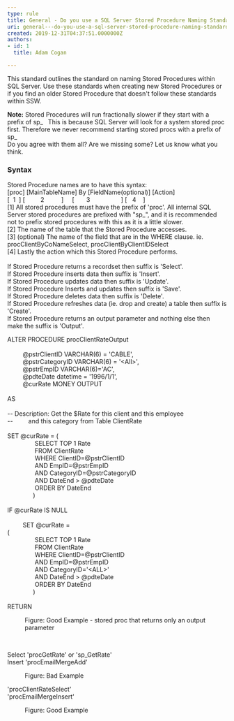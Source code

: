 ```yaml
---
type: rule
title: General - Do you use a SQL Server Stored Procedure Naming Standard?
uri: general---do-you-use-a-sql-server-stored-procedure-naming-standard
created: 2019-12-31T04:37:51.0000000Z
authors:
- id: 1
  title: Adam Cogan

---
```




<span class='intro'> This standard outlines the standard on naming Stored Procedures within SQL Server. Use these standards when creating new Stored Procedures or if you find an older Stored Procedure that doesn't follow these standards within SSW.​<br> </span>

<p>​<strong>Note&#58;</strong> Stored Procedures will run fractionally slower if they start with a prefix of sp_&#160; &#160;This is because SQL Server will look for a system stored proc first. Therefore we never recommend starting stored procs with a prefix of sp_<br>Do you agree with them all? Are we missing some? Let us know what you think.<br></p><h3 class="ssw15-rteElement-H3">Syntax</h3><p>Stored Procedure names are to have this syntax&#58;<br>[proc] [MainTableName] By [FieldName(optional)] [Action]<br>[&#160; 1&#160; ] [&#160; &#160; &#160; &#160; &#160;2&#160; &#160; &#160; &#160; &#160; ]&#160; &#160; &#160;[&#160; &#160; &#160; &#160;3&#160; &#160; &#160; &#160; &#160; &#160; &#160; &#160; &#160; ] [&#160; &#160;4&#160; &#160; ]<br>[1] All stored procedures must have the prefix of 'proc'. All internal SQL Server stored procedures are prefixed with &quot;sp_&quot;, and it is recommended not to prefix stored procedures with this as it is a little slower.<br>[2] The name of the table that the Stored Procedure accesses.<br>[3] (optional) The name of the field that are in the WHERE clause. ie. procClientByCoNameSelect, procClientByClientIDSelect<br>[4] Lastly the action which this Stored Procedure performs.<br><br>If Stored Procedure returns a recordset then suffix is 'Select'.<br>If Stored Procedure inserts data then suffix is 'Insert'.<br>If Stored Procedure updates data then suffix is 'Update'.<br>If Stored Procedure Inserts and updates then suffix is 'Save'.<br>If Stored Procedure deletes data then suffix is 'Delete'.<br>If Stored Procedure refreshes data (ie. drop and create) a table then suffix is 'Create'.<br>If Stored Procedure returns an output parameter and nothing else then make the suffix is 'Output'.</p><p class="ssw15-rteElement-CodeArea">​ALTER PROCEDURE procClientRateOutput<br><br>&#160; &#160; &#160; &#160; &#160;@pstrClientID VARCHAR(6) = 'CABLE',<br>&#160; &#160; &#160; &#160; &#160;@pstrCategoryID VARCHAR(6) = '&lt;All&gt;',<br>&#160; &#160; &#160; &#160; &#160;@pstrEmpID VARCHAR(6)='AC',<br>&#160; &#160; &#160; &#160; &#160;@pdteDate datetime = '1996/1/1',<br>&#160; &#160; &#160; &#160; &#160;@curRate MONEY OUTPUT<br><br>AS<br><br>-- Description&#58; Get the $Rate for this client and this employee<br>--&#160; &#160; &#160; &#160; &#160;and this category from Table ClientRate<br><br>SET @curRate = (<br>&#160; &#160; &#160; &#160; &#160; &#160; &#160; &#160; SELECT TOP 1 Rate<br>&#160; &#160; &#160; &#160; &#160; &#160; &#160; &#160; FROM ClientRate<br>&#160; &#160; &#160; &#160; &#160; &#160; &#160; &#160; WHERE ClientID=@pstrClientID<br>&#160; &#160; &#160; &#160; &#160; &#160; &#160; &#160; AND EmpID=@pstrEmpID<br>&#160; &#160; &#160; &#160; &#160; &#160; &#160; &#160; AND CategoryID=@pstrCategoryID<br>&#160; &#160; &#160; &#160; &#160; &#160; &#160; &#160; AND DateEnd &gt; @pdteDate<br>&#160; &#160; &#160; &#160; &#160; &#160; &#160; &#160; ORDER BY DateEnd<br>&#160; &#160; &#160; &#160; &#160; &#160; &#160; &#160;)<br><br>IF @curRate IS NULL<br><br>&#160; &#160; &#160; &#160; &#160;SET @curRate =<br>(<br>&#160; &#160; &#160; &#160; &#160; &#160; &#160; &#160; SELECT TOP 1 Rate<br>&#160; &#160; &#160; &#160; &#160; &#160; &#160; &#160; FROM ClientRate<br>&#160; &#160; &#160; &#160; &#160; &#160; &#160; &#160; WHERE ClientID=@pstrClientID<br>&#160; &#160; &#160; &#160; &#160; &#160; &#160; &#160; AND EmpID=@pstrEmpID<br>&#160; &#160; &#160; &#160; &#160; &#160; &#160; &#160; AND CategoryID='&lt;ALL&gt;'<br>&#160; &#160; &#160; &#160; &#160; &#160; &#160; &#160; AND DateEnd &gt; @pdteDate<br>&#160; &#160; &#160; &#160; &#160; &#160; &#160; &#160; ORDER BY DateEnd<br>&#160; &#160; &#160; &#160; &#160; &#160; &#160; &#160;)<br><br>RETURN<br></p><dd class="ssw15-rteElement-FigureGood">​Figure&#58; Good Example - stored proc that returns only an output parameter<br></dd><p class="ssw15-rteElement-P">​​<br></p><p class="ssw15-rteElement-GreyBox">​​​Select 'procGetRate' or 'sp_GetRate'<br>Insert 'procEmailMergeAdd'</p><dd class="ssw15-rteElement-FigureBad">​​​Figure&#58; Bad Example<br></dd><p class="ssw15-rteElement-GreyBox">'procClientRateSelect'<br>'procEmailMergeInsert'<br></p><dd class="ssw15-rteElement-FigureGood">​​​​​Figure&#58; Good Example<br></dd>


